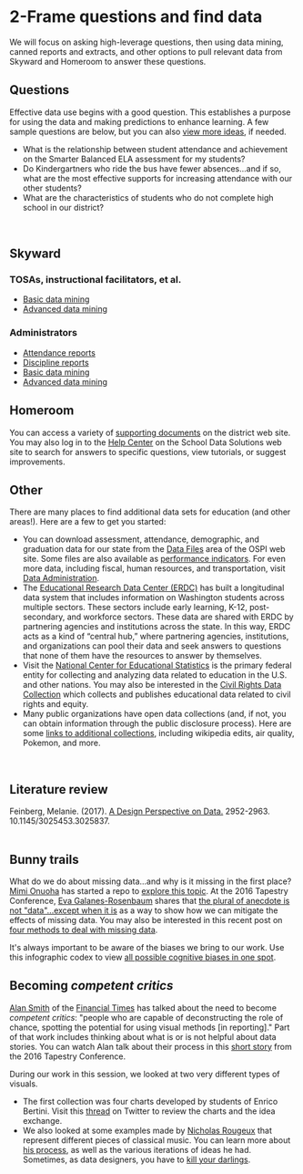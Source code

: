 # 2-Frame questions and find data #

We will focus on asking high-leverage questions, then using data mining, canned reports and extracts, and other options to pull relevant data from Skyward and Homeroom to answer these questions.

## Questions ##
Effective data use begins with a good question. This establishes a purpose for using the data and making predictions to enhance learning. A few sample questions are below, but you can also [view more ideas](https://docs.google.com/document/d/1DhOa5GSvwWsVc2UY163-98doHWNE4H-LN7mupu4kMos/edit?usp=sharing), if needed.
* What is the relationship between student attendance and achievement on the Smarter Balanced ELA assessment for my students?
* Do Kindergartners who ride the bus have fewer absences...and if so, what are the most effective supports for increasing attendance with our other students?
* What are the characteristics of students who do not complete high school in our district? 
<br/>

## Skyward ##

### TOSAs, instructional facilitators, et al. ###
* [Basic data mining](https://github.com/tlricherson/dataacademy/blob/master/documents/Basic%20Data%20Mining.pdf)
* [Advanced data mining](https://github.com/tlricherson/dataacademy/blob/master/documents/Advanced%20Data%20Mining.pdf)

### Administrators ###
* [Attendance reports](https://github.com/tlricherson/dataacademy/blob/master/documents/Attendance%20Reports%20in%20Skyward.pdf)
* [Discipline reports](https://github.com/tlricherson/dataacademy/blob/master/documents/Discipline%20Reports%20in%20Skyward.pdf)
* [Basic data mining](https://github.com/tlricherson/dataacademy/blob/master/documents/Basic%20Data%20Mining.pdf)
* [Advanced data mining](https://github.com/tlricherson/dataacademy/blob/master/documents/Advanced%20Data%20Mining.pdf)

## Homeroom ##
You can access a variety of [supporting documents](https://sdshelpdesk.zendesk.com/hc/en-us) on the district web site. You may also log in to the [Help Center](https://sdshelpdesk.zendesk.com/hc/en-us) on the School Data Solutions web site to search for answers to specific questions, view tutorials, or suggest improvements.
<br/>

## Other ##
There are many places to find additional data sets for education (and other areas!). Here are a few to get you started:
* You can download assessment, attendance, demographic, and graduation data for our state from the [Data Files](http://reportcard.ospi.k12.wa.us/DataDownload.aspx) area of the OSPI web site. Some files are also available as [performance indicators](http://www.k12.wa.us/DataAdmin/PerformanceIndicators/DataAnalytics.aspx). For even more data, including fiscal, human resources, and transportation, visit [Data Administration](http://www.k12.wa.us/dataadmin/).
* The [Educational Research Data Center (ERDC)](http://www.erdc.wa.gov/) has built a longitudinal data system that includes information on Washington students across multiple sectors. These sectors include early learning, K-12, post-secondary, and workforce sectors. These data are shared with ERDC by partnering agencies and institutions across the state. In this way, ERDC acts as a kind of “central hub,” where partnering agencies, institutions, and organizations can pool their data and seek answers to questions that none of them have the resources to answer by themselves.
* Visit the [National Center for Educational Statistics](https://nces.ed.gov/) is the primary federal entity for collecting and analyzing data related to education in the U.S. and other nations. You may also be interested in the [Civil Rights Data Collection](https://ocrdata.ed.gov/) which collects and publishes educational data related to civil rights and equity.
* Many public organizations have open data collections (and, if not, you can obtain information through the public disclosure process). Here are some [links to additional collections](https://docs.google.com/spreadsheets/d/1wZhPLMCHKJvwOkP4juclhjFgqIY8fQFMemwKL2c64vk/edit#gid=0), including wikipedia edits, air quality, Pokemon, and more.
<br/>

## Literature review ##
Feinberg, Melanie. (2017). [A Design Perspective on Data.](https://dl.acm.org/citation.cfm?id=3025837) 2952-2963. 10.1145/3025453.3025837. 
<br/>
<br/>

## Bunny trails ##
What do we do about missing data...and why is it missing in the first place? [Mimi Onuoha](https://twitter.com/thistimeitsmimi) has started a repo to [explore this topic](https://github.com/MimiOnuoha/missing-datasets). At the 2016 Tapestry Conference, [Eva Galanes-Rosenbaum](https://twitter.com/NotoriousEGR) shares that [the plural of anecdote is not "data"...except when it is](http://www.tapestryconference.com/blog/2016/plural-anecdote-not-data%E2%80%94except-when-it) as a way to show how we can mitigate the effects of missing data. You may also be interested in this recent post on [four methods to deal with missing data](https://blog.socialcops.com/academy/resources/4-methods-missing-data/).

It's always important to be aware of the biases we bring to our work. Use this infographic codex to view [all possible cognitive biases in one spot](http://www.visualcapitalist.com/every-single-cognitive-bias/).

## Becoming *competent critics* ##
[Alan Smith](https://twitter.com/theboysmithy) of the [Financial Times](https://www.ft.com/alan-smith) has talked about the need to become *competent critics*: "people who are capable of deconstructing the role of chance, spotting the potential for using visual methods [in reporting]." Part of that work includes thinking about what is or is not helpful about data stories. You can watch Alan talk about their process in this [short story](https://www.youtube.com/watch?v=IB7crD_paKQ) from the 2016 Tapestry Conference.

During our work in this session, we looked at two very different types of visuals.
* The first collection was four charts developed by students of Enrico Bertini. Visit this [thread](https://twitter.com/FILWD/status/918169976154050560) on Twitter to review the charts and the idea exchange.
* We also looked at some examples made by [Nicholas Rougeux](https://twitter.com/rougeux) that represent different pieces of classical music. You can learn more about [his process](https://www.c82.net/blog/?id=72), as well as the various iterations of ideas he had. Sometimes, as data designers, you have to [kill your darlings](http://www.slate.com/blogs/browbeat/2013/10/18/_kill_your_darlings_writing_advice_what_writer_really_said_to_murder_your.html).
